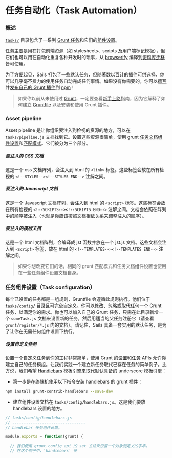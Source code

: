 # 任务自动化（Task Automation）

### 概述

[`tasks/`](./#!documentation/anatomy/tasks) 目录包含了一系列 [Grunt 任务](http://gruntjs.com/creating-tasks)和它们的[组件设置](http://gruntjs.com/configuring-tasks)。

任务主要是用在打包前端资源（如 stylesheets、scripts 及用户端标记模板），但它们也可以用在自动化重复各种开发时的琐事，从 [browserify](https://github.com/jmreidy/grunt-browserify) 编译到[资料库迁移](https://www.npmjs.org/package/grunt-db-migrate)皆可使用。

为了方便起见，Sails 打包了一些[默认任务](./#!documentation/grunt/default-tasks)，但随著[数以百计](http://gruntjs.com/plugins)的插件可供选择，你可以几乎毫不费力的使用任务自动完成任何事情。如果没有你需要的，你可以[撰写](http://gruntjs.com/creating-tasks)并[发布自己的 Grunt 插件](http://gruntjs.com/creating-plugins)到 [npm](http://npmjs.org)！

> 如果你以前从未使用过 [Grunt](http://gruntjs.com/)，一定要查看[新手上路](http://gruntjs.com/getting-started)指南，因为它解释了如何建立 [Gruntfile](http://gruntjs.com/sample-gruntfile) 以及安装和使用 Grunt 插件。


### Asset pipeline

Asset pipeline 是让你组织要注入到检视的资源的地方，可以在 `tasks/pipeline.js` 文档找到它。设置这些资源很简单，使用 grunt [任务文档组件设置](http://gruntjs.com/configuring-tasks#files)和[匹配模式](http://gruntjs.com/configuring-tasks#globbing-patterns)。它们被分为三个部分。

##### 要注入的 CSS 文档
这是一个 css 文档阵列，会注入到 html 的 `<link>` 标签。这些标签会放在所有检视的 `<!--STYLES--><!--STYLES END-->` 注解之间。

##### 要注入的 Javascript 文档
这是一个 Javascript 文档阵列，会注入到 html 的 `<script>` 标签。这些标签会放在所有检视的 `<!--SCRIPTS--><!--SCRIPTS END-->` 注解之间。文档会依照在阵列中的顺序被注入（也就是你应该按照文档相依关系来调整注入的顺序）。

##### 要注入的模板文档
这是一个 html 文档阵列，会编译成 jst 函数并放在一个 jst.js 文档。这些文档会注入到 `<script>` 标签，放在 html 的 `<!--TEMPLATES--><!--TEMPLATES END-->` 注解之间。

> 如果你想改变它们的话，相同的 grunt 匹配模式和任务文档组件设置也使用在一些任务组件设置文档自身。

### 任务组件设置（Task configuration）

每个已设置的任务都是一组规则，Gruntfile 会遵循此规则执行。他们位于 [`tasks/config/`](/#/documentation/anatomy/myApp/tasks/config) 目录且可完全自定义。你可以修改、忽略或取代任何一个 Grunt 任务，以满足你的需求。你也可以加入自己的 Grunt 任务，只需在此目录新增一个 `someTask.js` 文档来设置新的任务，然后用适当的父任务注册它（请查看 `grunt/register/*.js` 内的文档）。请记住，Sails 具备一套实用的默认任务，是为了让你在无需任何组件设置下执行。

##### 设置自定义任务

设置一个自定义任务到你的工程非常简单，使用 Grunt 的[设置](http://gruntjs.com/api/grunt.config)和[任务](http://gruntjs.com/api/grunt.task) APIs 允许你建立自己的任务模组。让我们实践一个建立新任务取代已存在任务的简单例子。比方说，我们希望 [Handlebars](http://handlebarsjs.com/) 模板引擎来取代默认具备的 underscore 模板引擎：

* 第一步是在终端机使用以下指令安装 handlebars 的 grunt 插件：

```bash
npm install grunt-contrib-handlebars --save-dev
```

* 建立组件设置文档在 `tasks/config/handlebars.js`。这是我们要放 handlebars 设置的地方。

```javascript
// tasks/config/handlebars.js
// --------------------------------
// handlebar 任务组件设置。

module.exports = function(grunt) {

  // 我们使用 grunt.config api 的 set 方法来设置一个对象到定义的字串。
  // 在这个例子中，'handlebars' 任